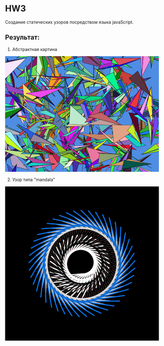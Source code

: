 # HW3
Создание статических узоров посредством языка javaScript. 

## Результат:

1. Абстрактная картина

![Результат выполнения](https://github.com/denisovmisis/CS101/blob/master/HW03/image/abstract.png) 

2. Узор типа "mandala" 

![Результат выполнения](https://github.com/denisovmisis/CS101/blob/master/HW03/image/pattern.png) 